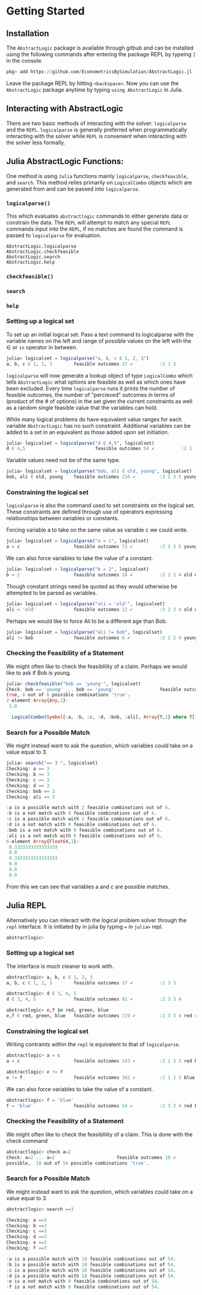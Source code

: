 # Getting Started

## Installation

The `AbstractLogic` package is available through gitbub and can be installed using the following commands after entering the package REPL by typeing `]` in the console.
```julia
pkg> add https://github.com/EconometricsBySimulation/AbstractLogic.jl
```

Leave the package REPL by hitting `<backspace>`. Now you can use the `AbstractLogic` package anytime by typing `using AbstractLogic` in Julia.

## Interacting with AbstractLogic
There are two basic methods of interacting with the solver: `logicalparse` and the `REPL`. `logicalparse` is generally preferred when programmatically interacting with the solver while `REPL` is convenient when interacting with the solver less formally.

## Julia AbstractLogic Functions:
One method is using `Julia` functions mainly `logicalparse`, `checkfeasible`, and `search`. This method relies primarily on `LogicalCombo` objects which are generated from and can be passed into `logicalparse`.

### `logicalparse()`
This which evaluates `abstractlogic` commands to either generate data or constrain the data. The `REPL` will attempt to match any special `REPL` commands input into the `REPL`, if no matches are found the command is passed to `logicalparse` for evaluation.

```@docs
AbstractLogic.logicalparse
AbstractLogic.checkfeasible
AbstractLogic.search
AbstractLogic.help
```

### `checkfeasible()`

### `search`

### `help`

### Setting up a logical set
To set up an initial logical set. Pass a text command to logicalparse with the variable names on the left and range of possible values on the left with the ∈ or `in` operator in between.

```julia
julia> logicalset = logicalparse("a, b, c ∈ 1, 2, 3")
a, b, c ∈ 1, 2, 3        feasible outcomes 27 ✓          :3 1 3
```

`logicalparse` will now generate a lookup object of type `LogicalCombo` which tells `AbstractLogic` what options are feasible as well as which ones have been excluded. Every time `logicalparse` runs it prints the number of feasible outcomes, the number of "percieved" outcomes in terms of (product of the # of options) in the set given the current constraints as well as a random single feasible value that the variables can hold.

While many logical problems do have equivalent value ranges for each variable `AbstractLogic` has no such constraint. Additional variables can be added to a set in an equivalent as those added upon set initiation.

```julia
julia> logicalset = logicalparse("d ∈ 4,5", logicalset)
d ∈ 4,5                          feasible outcomes 54 ✓          :2 1 1 5
```

Variable values need not be of the same type.

```julia
julia> logicalset = logicalparse("bob, ali ∈ old, young", logicalset)
bob, ali ∈ old, young    feasible outcomes 216 ✓         :3 2 3 5 young old
```

### Constraining the logical set
`logicalparse` is also the command used to set constraints on the logical set. These constraints are defined through use of operators expressing relationships between variables or constants.

Forcing variable a to take on the same value as variable c we could write.

```julia
julia> logicalset = logicalparse("a = c", logicalset)
a = c                    feasible outcomes 72 ✓          :2 3 2 5 young young
```

We can also force variables to take the value of a constant.

```julia
julia> logicalset = logicalparse("b = 2", logicalset)
b = 2                    feasible outcomes 24 ✓          :2 2 2 4 old old
```

Though constant strings need be quoted as they would otherwise be attempted to be parsed as variables.

```julia
julia> logicalset = logicalparse("ali = 'old'", logicalset)
ali = 'old'              feasible outcomes 12 ✓          :3 2 3 4 old old
```

Perhaps we would like to force Ali to be a different age than Bob.

```julia
julia> logicalset = logicalparse("ali != bob", logicalset)
ali != bob               feasible outcomes 6 ✓           :2 2 2 4 young old
```

### Checking the Feasibility of a Statement
We might often like to check the feasiblility of a claim. Perhaps we would like to ask if Bob is young.

```julia
julia> checkfeasible("bob == 'young'", logicalset)
Check: bob == 'young' ... bob == 'young'                 feasible outcomes 6 ✓           :3 2 3 4 young old
true, 6 out of 6 possible combinations 'true'.
2-element Array{Any,1}:
 1.0

  LogicalCombo(Symbol[:a, :b, :c, :d, :bob, :ali], Array{T,1} where T[[1, 2, 3], [1, 2, 3], [1, 2, 3], [4, 5], ["old", "young"], ["old", "young"]], Bool[false, false, false, false, false, false, false, false, false, false  …  false, false, false, false, false, false, false, false, false, false])
```

### Search for a Possible Match
We might instead want to ask the question, which variables could take on a value equal to 3.

```julia
julia> search("== 3 ", logicalset)
Checking: a == 3
Checking: b == 3
Checking: c == 3
Checking: d == 3
Checking: bob == 3
Checking: ali == 3

:a is a possible match with 2 feasible combinations out of 6.
:b is a not match with 0 feasible combinations out of 6.
:c is a possible match with 2 feasible combinations out of 6.
:d is a not match with 0 feasible combinations out of 6.
:bob is a not match with 0 feasible combinations out of 6.
:ali is a not match with 0 feasible combinations out of 6.
6-element Array{Float64,1}:
 0.3333333333333333
 0.0
 0.3333333333333333
 0.0
 0.0
 0.0
```

From this we can see that variables a and c are possible matches.

## Julia REPL
Alternatively you can interact with the logical problem solver through the `repl` interface. It is initiated by in julia by typing `=` in `julia>` repl.

```julia
abstractlogic>
```

### Setting up a logical set
The interface is much cleaner to work with.

```julia
abstractlogic> a, b, c ∈ 1, 2, 3
a, b, c ∈ 1, 2, 3        feasible outcomes 27 ✓          :1 3 3

abstractlogic> d ∈ 3, 4, 5
d ∈ 3, 4, 5              feasible outcomes 81 ✓          :2 3 3 4

abstractlogic> e,f in red, green, blue
e,f ∈ red, green, blue   feasible outcomes 729 ✓         :2 3 3 4 red red
```

### Constraining the logical set
Writing contraints within the `repl` is equivalent to that of `logicalparse`.

```julia
abstractlogic> a = c
a = c                    feasible outcomes 243 ✓         :3 1 3 3 red blue

abstractlogic> e != f
e != f                   feasible outcomes 162 ✓         :1 1 1 3 blue green
```

We can also force variables to take the value of a constant.

```julia
abstractlogic> f = 'blue'
f = 'blue'               feasible outcomes 54 ✓          :2 3 2 4 red blue
```

### Checking the Feasibility of a Statement
We might often like to check the feasiblility of a claim. This is done with the check command

```julia
abstractlogic> check a=2
Check: a=2 ... a=2                       feasible outcomes 18 ✓          :2 1 2 4 green blue
possible,  18 out of 54 possible combinations 'true'.
```

### Search for a Possible Match
We might instead want to ask the question, which variables could take on a value equal to 3.

```julia
abstractlogic> search ==3

Checking: a ==3
Checking: b ==3
Checking: c ==3
Checking: d ==3
Checking: e ==3
Checking: f ==3

:a is a possible match with 18 feasible combinations out of 54.
:b is a possible match with 18 feasible combinations out of 54.
:c is a possible match with 18 feasible combinations out of 54.
:d is a possible match with 18 feasible combinations out of 54.
:e is a not match with 0 feasible combinations out of 54.
:f is a not match with 0 feasible combinations out of 54.
```
